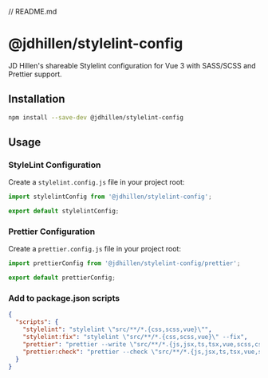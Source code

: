 // README.md
# @jdhillen/stylelint-config

JD Hillen's shareable Stylelint configuration for Vue 3 with SASS/SCSS and Prettier support.

## Installation

```bash
npm install --save-dev @jdhillen/stylelint-config
```

## Usage

### StyleLint Configuration
Create a `stylelint.config.js` file in your project root:

```javascript
import stylelintConfig from '@jdhillen/stylelint-config';

export default stylelintConfig;
```

### Prettier Configuration
Create a `prettier.config.js` file in your project root:

```javascript
import prettierConfig from '@jdhillen/stylelint-config/prettier';

export default prettierConfig;
```

### Add to package.json scripts

```json
{
  "scripts": {
    "stylelint": "stylelint \"src/**/*.{css,scss,vue}\"",
    "stylelint:fix": "stylelint \"src/**/*.{css,scss,vue}\" --fix",
    "prettier": "prettier --write \"src/**/*.{js,jsx,ts,tsx,vue,scss,css,md,json}\"",
    "prettier:check": "prettier --check \"src/**/*.{js,jsx,ts,tsx,vue,scss,css,md,json}\"",
  }
}
```
